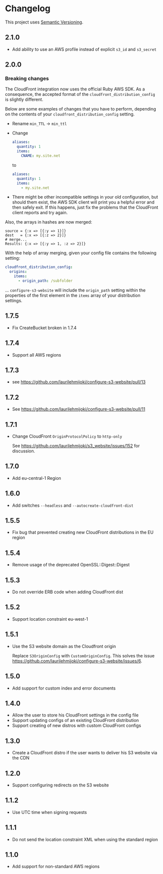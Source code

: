 # Changelog

This project uses [Semantic Versioning](http://semver.org).

## 2.1.0

* Add ability to use an AWS profile instead of explicit `s3_id` and `s3_secret`

## 2.0.0

### Breaking changes

The CloudFront integration now uses the official Ruby AWS
SDK. As a consequence, the accepted format of the
`cloudfront_distribution_config` is slightly different.

Below are some examples of changes that you have to perform, depending on the
contents of your `cloudfront_distribution_config` setting.

* Rename `min_TTL` -> `min_ttl`
* Change

    ```yaml
    aliases:
      quantity: 1
      items:
        CNAME: my.site.net
    ```

    to

    ```yaml
    aliases:
      quantity: 1
      items:
        - my.site.net
    ```

* There might be other incompatible settings in your old configuration, but
  should them exist, the AWS SDK client will print you a helpful error and then
  safely exit. If this happens, just fix the problems that the CloudFront client
  reports and try again.

Also, the arrays in hashes are now merged:

```
source = {:x => [{:y => 1}]}
dest   = {:x => [{:z => 2}]}
# merge...
Results: {:x => [{:y => 1, :z => 2}]}
```

With the help of array merging, given your config file contains the following
setting:

```yaml
cloudfront_distribution_config:
  origins:
    items:
      - origin_path: /subfolder
```

... `configure-s3-website` will include the `origin_path` setting within the
properties of the first element in the `items` array of your distribution
settings.

## 1.7.5

* Fix CreateBucket broken in 1.7.4

## 1.7.4

* Support all AWS regions

## 1.7.3

* see <https://github.com/laurilehmijoki/configure-s3-website/pull/13>

## 1.7.2

* See <https://github.com/laurilehmijoki/configure-s3-website/pull/11>

## 1.7.1

* Change CloudFront `OriginProtocolPolicy` to `http-only`

  See <https://github.com/laurilehmijoki/s3_website/issues/152> for discussion.

## 1.7.0

* Add eu-central-1 Region

## 1.6.0

* Add switches `--headless` and `--autocreate-cloudfront-dist`

## 1.5.5

* Fix bug that prevented creating new CloudFront distributions in the EU region

## 1.5.4

* Remove usage of the deprecated OpenSSL::Digest::Digest

## 1.5.3

* Do not override ERB code when adding CloudFront dist

## 1.5.2

* Support location constraint eu-west-1

## 1.5.1

* Use the S3 website domain as the Cloudfront origin

  Replace `S3OriginConfig` with `CustomOriginConfig`. This solves the issue
  https://github.com/laurilehmijoki/configure-s3-website/issues/6.

## 1.5.0

* Add support for custom index and error documents

## 1.4.0

* Allow the user to store his CloudFront settings in the config file
 * Support updating configs of an existing CloudFront distribution
 * Support creating of new distros with custom CloudFront configs

## 1.3.0

* Create a CloudFront distro if the user wants to deliver his S3 website via the
  CDN

## 1.2.0

* Support configuring redirects on the S3 website

## 1.1.2

* Use UTC time when signing requests

## 1.1.1

* Do not send the location constraint XML when using the standard region

## 1.1.0

* Add support for non-standard AWS regions
